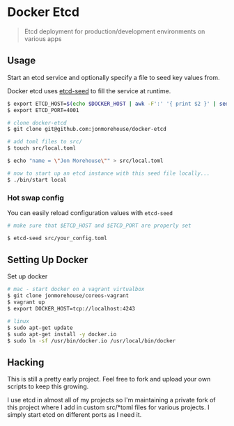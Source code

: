 # Docker Etcd
> Etcd deployment for production/development environments on various apps

## Usage

Start an etcd service and optionally specify a file to seed key values from.

Docker etcd uses [etcd-seed](https://github.com/jonmorehouse/etcd-seed) to fill the service at runtime.

~~~ bash
$ export ETCD_HOST=$(echo $DOCKER_HOST | awk -F':' '{ print $2 }' | sed "s|/||g")
$ export ETCD_PORT=4001

# clone docker-etcd
$ git clone git@github.com:jonmorehouse/docker-etcd

# add toml files to src/
$ touch src/local.toml

$ echo "name = \"Jon Morehouse\"" > src/local.toml

# now to start up an etcd instance with this seed file locally...
$ ./bin/start local
~~~

### Hot swap config

You can easily reload configuration values with `etcd-seed`
~~~ bash
# make sure that $ETCD_HOST and $ETCD_PORT are properly set

$ etcd-seed src/your_config.toml

~~~

## Setting Up Docker

Set up docker
~~~ bash
# mac - start docker on a vagrant virtualbox
$ git clone jonmorehouse/coreos-vagrant
$ vagrant up
$ export DOCKER_HOST=tcp://localhost:4243

# linux
$ sudo apt-get update
$ sudo apt-get install -y docker.io
$ sudo ln -sf /usr/bin/docker.io /usr/local/bin/docker
~~~

## Hacking

This is still a pretty early project. Feel free to fork and upload your own scripts to keep this growing. 

I use etcd in almost all of my projects so I'm maintaining a private fork of this project where I add in custom src/*toml files for various projects. I simply start etcd on different ports as I need it. 

